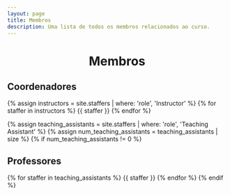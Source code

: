 ```yaml
---
layout: page
title: Membros
description: Uma lista de todos os membros relacionados ao curso.
---
```


<h1 align="center"> <span style='font-weight: bold;'> Membros </span> </h1>

## Coordenadores

{% assign instructors = site.staffers | where: 'role', 'Instructor' %}
{% for staffer in instructors %}
{{ staffer }}
{% endfor %}

{% assign teaching_assistants = site.staffers | where: 'role', 'Teaching Assistant' %}
{% assign num_teaching_assistants = teaching_assistants | size %}
{% if num_teaching_assistants != 0 %}

## Professores

{% for staffer in teaching_assistants %}
{{ staffer }}
{% endfor %}
{% endif %}
